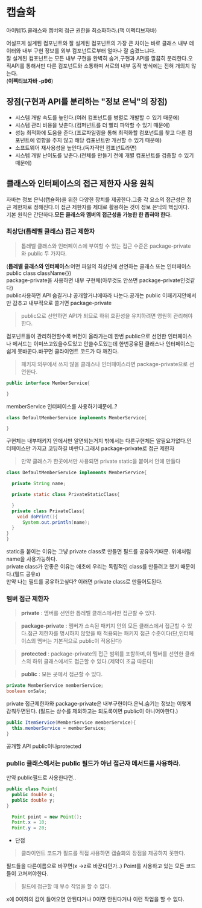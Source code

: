 # 캡슐화
아이템15.클래스와 멤버의 접근 권한을 최소화하라.(책 이펙티브자바)

어설프게 설계된 컴포넌트와 잘 설계된 컴포넌트의 가장 큰 차이는 바로 클래스 내부 데이터와 내부 구현 정보를 외부 컴포넌트로부터 얼마나 잘 숨겼느냐다.  
잘 설계된 컴포넌트는 모든 내부 구현을 완벽히 숨겨,구현과 API를 깔끔히 분리한다.오직API를 통해서만 다른 컴포넌트와 소통하며 서로의 내부 동작 방식에는 전혀 개의치 않는다.  
(**이펙티브자바 -p96**)

## 장점(구현과 API를 분리하는 "정보 은닉"의 장점)
* 시스템 개발 속도를 높인다.(여러 컴포넌트를 병렬로 개발할 수 있기 때문에)
* 시스템 관리 비용을 낮춘다.(컴퍼넌트를 더 빨리 파악할 수 있기 때문에)
* 성능 최적화에 도움을 준다.(프로파일링을 통해 최적화할 컴포넌트를 찾고 다른 컴포넌트에 영향을 주지 않고 해당 컴포넌트만 개선할 수 있기 때문에)
* 소프트웨어 재사용성을 높인다.(독자적인 컴포넌트라면)
* 시스템 개발 난이도를 낮춘다.(전체를 만들기 전에 개별 컴포넌트를 검증할 수 있기 때문에)
## 클래스와 인터페이스의 접근 제한자 사용 원칙
자바는 정보 은닉(캡슐화)을 위한 다양한 장치를 제공한다.그중 각 요소의 접근성은 접근 제한자로 정해진다.이 접근 제한자를 제대로 활용하는 것이 정보 은닉의 핵심이다.  
기본 원칙은 간단하다.**모든 클래스와 멤버의 접근성을 가능한 한 좁혀야 한다.**
### 최상단(톱레벨 클래스) 접근 제한자
>톱레벨 클래스와 인터페이스에 부여할 수 있는 접근 수준은 package-private 와  public 두 가지다. 

(**톱레벨 클래스와 인터페이스**:어떤 파일의 최상단에 선언하는 클래스 또는 인터페이스 public class className{})  
package-private을 사용하면 내부 구현체(아무것도 안쓰면 package-private인것같다)  
public사용하면 API 
숨길거냐 공개할거냐에따라 나눈다.공개는 public 이패키지안에서만 감추고 내부적으로 쓸거면 package-private 
> public으로 선언하면 API가 되므로 하위 호환성을 유지하려면 영원히 관리해야한다.  

컴포넌트들이 관리하면할수록 버전이 올라가는데 한번 public으로 선언한 인터페이스나 메서드는 이미쓰고있을수도있고 안쓸수도있는데 한번공유된 클래스나 인터페이스는 쉽게 못바꾼다.바꾸면 클라이언트 코드가 다 깨진다.
>패키지 외부에서 쓰지 않을 클래스나 인터페이스라면 package-private으로 선언한다.  

```java
public interface MemberService{

}
```
memberService 인터페이스를 사용하기때문에..?
```java
class DefaultMemberService implements MemberService{

}
```
구현체는 내부패키지 안에서만 알면되는거지 밖에서는 다른구현체든 알필요가없다.인터페이스만 가지고 코딩하길 바란다.그래서 package-private로 접근 제한자

> 만약 클래스가 한곳에서만 사용되면 private static을 붙여서 안에 만들다
```java
class DefaultMemberService implements MemberService{

  private String name;

  private static class PrivateStaticClass{

  }
  private class PrivateClass{
    void doPrint(){
      System.out.println(name);
  }
}
}
```
static을 붙이는 이유는 그냥 private class로 만들면 필드를 공유하기때문. 위에처럼 name을 사용가능하다.  
 private class가 안좋은 이유는 애초에 우리는 독립적인 class를 만들려고 했기 때문이다.(필드 공유x)  
 만약 나는 필드를 공유하고싶다? 이러면 private class로 만들어도된다.


 ### 멤버 접근 제한자
>**private** : 멤버를 선언한 톱레벨 클래스에서만 접근할 수 있다.  

>**package-private** : 멤버가 소속된 패키지 안의 모든 클래스에서 접근할 수 있다.접근 제한자를 명시하지 않았을 때 적용되는 패키지 접근 수준이다(단,인터페이스의 멤버는 기본적으로 public이 적용된다)  

>**protected** : package-private의 접근 범위를 포함하며,이 멤버를 선언한 클래스의 하위 클래스에서도 접근할 수 있다.(제약이 조금 따른다) 

>**public** : 모든 곳에서 접근할 수 있다.
 ```java
private MemberService memberService;
boolean onSale;
 ```
 private 접근제한자와 package-private은 내부구현이다.은닉.숨기는 정보는 이렇게 감춰두면된다.
(필드는 상수를 제외하고는 되도록이면 public이 아니어야한다.)
```java
public ItemService(MemberService memberService){
  this.memberService = memberService;
}
```
공개할 API public이나protected


### public 클래스에서는 public 필드가 아닌 접근자 메서드를 사용하라.
만약 public필드로 사용한다면..
```java
public class Point{
  public double x;
  public double y;
}
```
```java
  Point point = new Point();
  Point.x = 10;
  Point.y = 20;
```
* 단점
> 클라이언트 코드가 필드를 직접 사용하면 캡슐화의 장점을 제공하지 못한다.  

필드들을 다른이름으로 바꾸면(x ->z로 바꾼다던가..) Point를 사용하고 있는 모든 코드들이 고쳐져야한다. 
>필드에 접근할 때 부수 작업을 할 수 없다.  

x에 0이하의 값이 들어오면 안된다거나 0이면 안된다거나 이런 작업을 할 수 없다. 